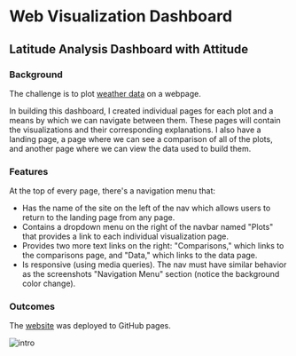 # Web Visualization Dashboard
## Latitude Analysis Dashboard with Attitude

### Background

The challenge is to plot [weather data](Resources/cities.csv) on a webpage.

In building this dashboard, I created individual pages for each plot and a means by which we can navigate between them. These pages will contain the visualizations and their corresponding explanations. I also have a landing page, a page where we can see a comparison of all of the plots, and another page where we can view the data used to build them. 

### Features
At the top of every page, there's a navigation menu that:
* Has the name of the site on the left of the nav which allows users to return to the landing page from any page.
* Contains a dropdown menu on the right of the navbar named "Plots" that provides a link to each individual visualization page.
* Provides two more text links on the right: "Comparisons," which links to the comparisons page, and "Data," which links to the data page.
* Is responsive (using media queries). The nav must have similar behavior as the screenshots "Navigation Menu" section (notice the background color change).


### Outcomes
The [website](https://realdreammaker.github.io/Weather-Latitude-Analysis-Dashboard/) was deployed to GitHub pages.
</br>

![intro](Images/app_intro.gif)

